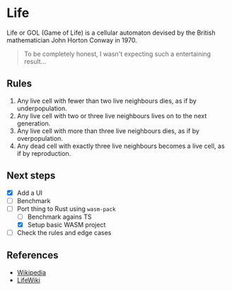 # Life

Life or GOL (Game of Life) is a cellular automaton devised by the British mathematician John Horton Conway in 1970.

> To be completely honest, I wasn't expecting such a entertaining result...

## Rules

1. Any live cell with fewer than two live neighbours dies, as if by underpopulation.
2. Any live cell with two or three live neighbours lives on to the next generation.
3. Any live cell with more than three live neighbours dies, as if by overpopulation.
4. Any dead cell with exactly three live neighbours becomes a live cell, as if by reproduction.

## Next steps

- [x] Add a UI
- [ ] Benchmark
- [ ] Port thing to Rust using `wasm-pack`
  - [ ] Benchmark agains TS
  - [x] Setup basic WASM project
- [ ] Check the rules and edge cases

## References

- [Wikipedia](https://en.wikipedia.org/wiki/Conway%27s_Game_of_Life)
- [LifeWiki](https://conwaylife.com/wiki/Tutorials)
